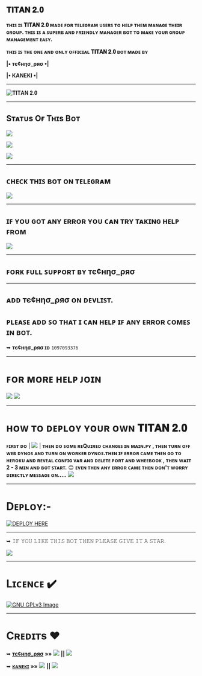 ## 𝐓𝐈𝐓𝐀𝐍 𝟐.𝟎
**ᴛʜɪꜱ ɪꜱ 𝐓𝐈𝐓𝐀𝐍 𝟐.𝟎 ᴍᴀᴅᴇ ꜰᴏʀ ᴛᴇʟᴇɢʀᴀᴍ ᴜꜱᴇʀꜱ ᴛᴏ ʜᴇʟᴘ ᴛʜᴇᴍ ᴍᴀɴᴀɢᴇ ᴛʜᴇɪʀ ɢʀᴏᴜᴘ. ᴛʜɪꜱ ɪꜱ ᴀ ꜱᴜᴘᴇʀʙ ᴀɴᴅ ꜰʀɪᴇɴᴅʟʏ ᴍᴀɴᴀɢᴇʀ ʙᴏᴛ ᴛᴏ ᴍᴀᴋᴇ ʏᴏᴜʀ ɢʀᴏᴜᴘ ᴍᴀɴᴀɢᴇᴍᴇɴᴛ ᴇᴀꜱʏ.**

**ᴛʜɪꜱ ɪꜱ ᴛʜᴇ ᴏɴᴇ ᴀɴᴅ ᴏɴʟʏ ᴏꜰꜰɪᴄɪᴀʟ 𝐓𝐈𝐓𝐀𝐍 𝟐.𝟎 ʙᴏᴛ ᴍᴀᴅᴇ ʙʏ** 

**|• тє¢нησ_ρяσ •|**

**|• KANEKI •|**

----------------------------------------------------------------------------

![𝐓𝐈𝐓𝐀𝐍 𝟐.𝟎](https://telegra.ph/file/b3848003d589bdbd971f3.jpg)

---------------------------------------------------------------------------- 

## Sᴛᴀᴛᴜs Oғ Tʜɪs Bᴏᴛ
<p align="left"><a href="https://github.com/Titan-OP/TITAN-2.0/network/members"><img src="https://img.shields.io/github/forks/Titan-OP/TITAN-2.0?label=Forks&logoColor=pink&style=social"></a><p align="left"><a href="https://github.com/Titan-OP/TITAN-2.0/stargazers"><img src="https://img.shields.io/github/stars/Titan-OP/TITAN-2.0?logoColor=red&style=social"></a><p align="left"><a href="https://github.com/Titan-OP/TITAN-2.0"><img src="https://img.shields.io/github/last-commit/Titan-OP/TITAN-2.0?style=plastic"></a>

----------------------------------------------------------------------------


## **ᴄʜᴇᴄᴋ ᴛʜɪꜱ ʙᴏᴛ ᴏɴ ᴛᴇʟᴇɢʀᴀᴍ** 
 
<a href="https://telegram.me/titan1v0_bot"><img src="https://img.shields.io/badge/BOT-%F0%9D%90%93%F0%9D%90%88%F0%9D%90%93%F0%9D%90%80%F0%9D%90%8D%20%F0%9D%9F%90.%F0%9D%9F%8E-orange.svg?style=for-the-badge&logo=Telegram"></a>

----------------------------------------------------------------------------

## **ɪꜰ ʏᴏᴜ ɢᴏᴛ ᴀɴʏ ᴇʀʀᴏʀ ʏᴏᴜ ᴄᴀɴ ᴛʀʏ ᴛᴀᴋɪɴɢ ʜᴇʟᴘ ꜰʀᴏᴍ** 

 <a href="https://telegram.me/TITANX_CHAT"><img src="https://img.shields.io/badge/TG-SUPPORT%20GROUP-brightgreen.svg?style=for-the-badge&logo=Telegram"></a>

----------------------------------------------------------------------------


## **ꜰᴏʀᴋ ꜰᴜʟʟ ꜱᴜᴘᴘᴏʀᴛ ʙʏ тє¢нησ_ρяσ**

----------------------------------------------------------------------------

## **ᴀᴅᴅ тє¢нησ_ρяσ ᴏɴ ᴅᴇᴠʟɪꜱᴛ.**
## **ᴘʟᴇᴀꜱᴇ ᴀᴅᴅ ꜱᴏ ᴛʜᴀᴛ ɪ ᴄᴀɴ ʜᴇʟᴘ ɪꜰ ᴀɴʏ ᴇʀʀᴏʀ ᴄᴏᴍᴇꜱ ɪɴ ʙᴏᴛ.**
 
➥ **тє¢нησ_ρяσ ɪᴅ** `1097093376`

----------------------------------------------------------------------------
# **ꜰᴏʀ ᴍᴏʀᴇ ʜᴇʟᴘ ᴊᴏɪɴ**

<a href="https://telegram.me/TITAN_SUPPORT"><img src="https://img.shields.io/badge/Join-Support%20Channel-red.svg?style=for-the-badge&logo=Telegram"></a>
<a href="https://telegram.me/TITANX_CHAT"><img src="https://img.shields.io/badge/Join-Support%20Group-blue.svg?style=for-the-badge&logo=Telegram"></a>      

----------------------------------------------------------------------------
  
# **ʜᴏᴡ ᴛᴏ ᴅᴇᴘʟᴏʏ ʏᴏᴜʀ ᴏᴡɴ 𝐓𝐈𝐓𝐀𝐍 𝟐.𝟎**

**ꜰɪʀꜱᴛ ᴅᴏ**  | <a href="https://github.com/Titan-OP/TITAN-2.0/network/members"><img src="https://img.shields.io/badge/-FORK-blue.svg?style=for-the-badge&logo=Github"></a> |  **ᴛʜᴇɴ ᴅᴏ ꜱᴏᴍᴇ ʀᴇQᴜɪʀᴇᴅ ᴄʜᴀɴɢᴇꜱ ɪɴ __ᴍᴀɪɴ__.ᴘʏ , ᴛʜᴇɴ ᴛᴜʀɴ ᴏꜰꜰ ᴡᴇʙ ᴅʏɴᴏꜱ ᴀɴᴅ ᴛᴜʀɴ ᴏɴ ᴡᴏʀᴋᴇʀ ᴅʏɴᴏꜱ.ᴛʜᴇɴ ɪꜰ ᴇʀʀᴏʀ ᴄᴀᴍᴇ ᴛʜᴇɴ ɢᴏ ᴛᴏ ʜᴇʀᴏᴋᴜ ᴀɴᴅ ʀᴇᴠᴇᴀʟ ᴄᴏɴꜰɪɢ ᴠᴀʀ ᴀɴᴅ ᴅᴇʟᴇᴛᴇ ᴘᴏʀᴛ ᴀɴᴅ ᴡʜᴇᴇʙᴏᴏᴋ , ᴛʜᴇɴ ᴡᴀɪᴛ 2 - 3 ᴍɪɴ ᴀɴᴅ ʙᴏᴛ ꜱᴛᴀʀᴛ.** 😊
**ᴇᴠᴇɴ ᴛʜᴇɴ ᴀɴʏ ᴇʀʀᴏʀ ᴄᴀᴍᴇ ᴛʜᴇɴ ᴅᴏɴ'ᴛ ᴡᴏʀʀʏ ᴅɪʀᴇᴄᴛʟʏ ᴍᴇꜱꜱᴀɢᴇ ᴏɴ.....**   <a href="https://telegram.me/TITANX_CHAT"><img src="https://img.shields.io/badge/-SUPPORT%20GROUP-brightgreen.svg?style=for-the-badge&logo=Telegram"></a>

----------------------------------------------------------------------------
# Dᴇᴘʟᴏʏ:-

[![DEPLOY HERE](https://www.herokucdn.com/deploy/button.svg)](https://heroku.com/deploy?template=https://github.com/Titan-OP/TITAN-2.0/blob/main)

----------------------------------------------------------------------------
➥ 𝙸𝙵 𝚈𝙾𝚄 𝙻𝙸𝙺𝙴 𝚃𝙷𝙸𝚂 𝙱𝙾𝚃 𝚃𝙷𝙴𝙽 𝙿𝙻𝙴𝙰𝚂𝙴 𝙶𝙸𝚅𝙴 𝙸𝚃 𝙰 𝚂𝚃𝙰𝚁.

<a href="https://github.com/Titan-OP/TITAN-2.0/stargazers"><img src="https://img.shields.io/badge/-STAR-purple.svg?style=for-the-badge&logo=Github"></a>

----------------------------------------------------------------------------
# Lɪᴄᴇɴᴄᴇ ✔️
[![GNU GPLv3 Image](https://www.gnu.org/graphics/gplv3-127x51.png)](http://www.gnu.org/licenses/gpl-3.0.en.html)  

----------------------------------------------------------------------------

# Cʀᴇᴅɪᴛs ❤️

➥ [**тє¢нησ_ρяσ**](https://t.me/DARK_DEVIL_OP)   **»»** <a href="https://github.com/Titan-OP" alt="Tᴇᴄʜɴᴏ Pʀᴏ"> <img src="https://img.shields.io/badge/-T%E1%B4%87%E1%B4%84%CA%9C%C9%B4%E1%B4%8F%20P%CA%80%E1%B4%8F-blue?logo=github" /></a>  **||**   <a href="https://telegram.me/DARK_DEVIL_OP" alt="Tᴇᴄʜɴᴏ Pʀᴏ"> <img src="https://img.shields.io/badge/-T%E1%B4%87%E1%B4%84%CA%9C%C9%B4%E1%B4%8F%20P%CA%80%E1%B4%8F-bluevoilet?logo=telegram" /></a>

➥ [**ᴋᴀɴᴇᴋɪ**](https://t.me/Kaneki_ded)   **»»** <a href="https://github.com/kanekiken44" alt="Kᴀɴᴇᴋɪ"> <img src="https://img.shields.io/badge/-K%E1%B4%80%C9%B4%E1%B4%87%E1%B4%8B%C9%AA-brightgreen?logo=github" /></a>   **||**   <a href="https://telegram.me/Kaneki_ded" alt="Kᴀɴᴇᴋɪ"> <img src="https://img.shields.io/badge/-K%E1%B4%80%C9%B4%E1%B4%87%E1%B4%8B%C9%AA-orange?logo=telegram" /></a>
